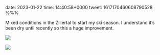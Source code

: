 date: 2023-01-22
time: 14:40:58+0000
tweet: 1617170460608790528
%%%

Mixed conditions in the Zillertal to start my ski season. I understand it’s been dry until recently so this a huge improvement.

![](FnFX9AwXgAAjOS4.jpg)

![](FnFX9h0WYAAoE3b.jpg)
